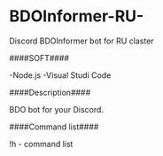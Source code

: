 # BDOInformer-RU-
Discord BDOInformer bot for RU claster

####SOFT####

-Node.js
-Visual Studi Code

####Description####

BDO bot for your Discord.

####Command list####

!h - command list
